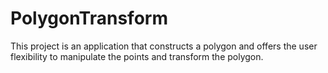 # PolygonTransform
This project is an application that constructs a polygon and offers the user flexibility to manipulate the points and transform the polygon.
